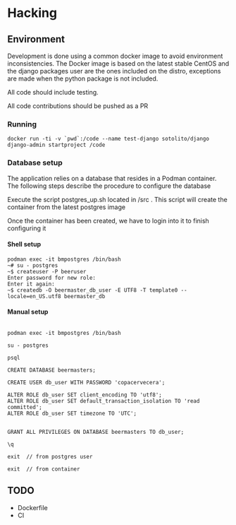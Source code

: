 # Hacking 

## Environment
Development is done using a common docker image to avoid environment inconsistencies.
The Docker image is based on the latest stable CentOS and the django packages user are the ones included on the 
distro, exceptions are made when the python package is not included.

All code should include testing.

All code contributions should be pushed as a PR


### Running
```
docker run -ti -v `pwd`:/code --name test-django sotolito/django django-admin startproject /code
```


### Database setup

The application relies on a database that resides in a Podman container. The following steps describe the procedure to configure the database

Execute the script postgres_up.sh located in /src . This script will create the container from the latest postgres image

Once the container has been created, we have to login into it to finish configuring it

#### Shell setup

```
podman exec -it bmpostgres /bin/bash
~# su - postgres
~$ createuser -P beeruser
Enter password for new role: 
Enter it again: 
~$ createdb -O beermaster_db_user -E UTF8 -T template0 --locale=en_US.utf8 beermaster_db

```

#### Manual setup

```

podman exec -it bmpostgres /bin/bash

su - postgres

psql

CREATE DATABASE beermasters;

CREATE USER db_user WITH PASSWORD 'copacervecera';

ALTER ROLE db_user SET client_encoding TO 'utf8';
ALTER ROLE db_user SET default_transaction_isolation TO 'read committed';
ALTER ROLE db_user SET timezone TO 'UTC';


GRANT ALL PRIVILEGES ON DATABASE beermasters TO db_user;

\q

exit  // from postgres user

exit  // from container
```


## TODO
* Dockerfile
* CI




